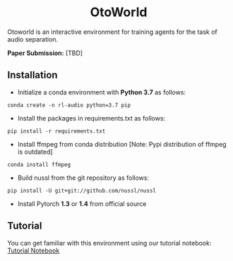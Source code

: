 # <center>OtoWorld<center> 
Otoworld is an interactive environment for training agents for the task of audio separation. <br>

**Paper Submission:** [TBD]

## Installation 

* Initialize a conda environment with **Python 3.7** as follows: 
```
conda create -n rl-audio python=3.7 pip
```
* Install the packages in requirements.txt as follows: 
```
pip install -r requirements.txt
```
* Install ffmpeg from conda distribution [Note: Pypi distribution of ffmpeg is outdated]
```
conda install ffmpeg
```
* Build nussl from the git repository as follows: 
```
pip install -U git+git://github.com/nussl/nussl
```
* Install Pytorch **1.3** or **1.4** from official source 

## Tutorial 
You can get familiar with this environment using our tutorial notebook: [Tutorial Notebook](https://github.com/pseeth/rl_for_audition/blob/master/rl-audition/notebooks/tutorial.ipynb)



